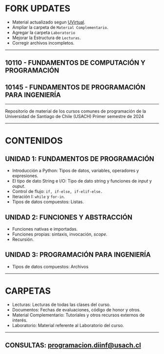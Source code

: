 # FORK UPDATES

* Material actualizado segun [UVirtual](https://uvirtual.usach.cl/moodle/course/view.php?id=32255).
* Ampliar la carpeta de `Material Complementario`.
* Agregar la carpeta `Laboratorio`
* Mejorar la Estructura de `Lecturas`.
* Corregir archivos incompletos.

---

## 10110 - FUNDAMENTOS DE COMPUTACIÓN Y PROGRAMACIÓN
## 10145 - FUNDAMENTOS DE PROGRAMACIÓN PARA INGENIERÍA

---

Repositorio de material de los cursos comunes de programación de la Universidad de Santiago de Chile (USACH)
Primer semestre de 2024

---

# CONTENIDOS

## UNIDAD 1: FUNDAMENTOS DE PROGRAMACIÓN
* Introducción a Python: Tipos de datos, variables, operadores y expresiones. 
* El tipo de dato String e I/O: Tipo de dato string y funciones de  *input* y *ouput*.
* Control de flujo: `if, if-else, if-elif-else.`
* Iteración I: `while` y  `for-in`.
* Tipos de datos compuestos: Listas.


## UNIDAD 2: FUNCIONES Y ABSTRACCIÓN
* Funciones nativas e importadas.
* Funciones propias: sintaxis, invocación, *scope*.
* Recursión.


## UNIDAD 3: PROGRAMACIÓN PARA INGENIERÍA
* Tipos de datos compuestos: Archivos


---

# CARPETAS
* Lecturas: Lecturas de todas las clases del curso.
* Documentos: Fechas de evaluaciones, código de honor y otros.
* Material Complementario: Tutoriales y otros recursos externos de interés.
* Laboratorio: Material referente al Laboratorio del curso.

---

## CONSULTAS: programacion.diinf@usach.cl
